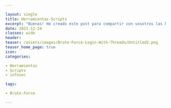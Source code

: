 ```yaml
---

layout: single
title: Herramientas-Scripts
excerpt: "Buenas! He creado este post para compartir con vosotros las herramientas que me vaya creando, aquí encontrareis muchos tipos de herramientas útiles para Pentesting."
date: 2021-12-24
classes: wide
header:
teaser: /assets/images/Brute-Force-Login-With-Threads/Untitled2.png
teaser_home_page: true
icon:
categories:

- Herramientas
- Scripts
- infosec

tags:

- Brute-Force

---
```


